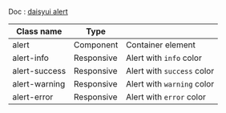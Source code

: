 Doc : [daisyui alert](https://daisyui.com/components/alert/)

| Class name    |   Type     |                             |
|---------------|------------|-----------------------------|
| alert         | Component  | Container element           |
| alert-info    | Responsive | Alert with `info` color     |
| alert-success | Responsive | Alert with `success` color  |
| alert-warning | Responsive | Alert with `warning` color  |
| alert-error   | Responsive | Alert with `error` color    |
